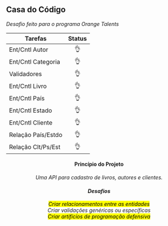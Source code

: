 ## Casa do Código
*Desafio feito para o programa Orange Talents*

|      Tarefas       |  Status   |
|--------------------|:---------:|
| Ent/Cntl Autor     | &#128076; |
| Ent/Cntl Categoria | &#128076; |
| Validadores        | &#128076; |
| Ent/Cntl Livro     | &#128076; |
| Ent/Cntl País      | &#128076; |
| Ent/Cntl Estado    | &#128076; |
| Ent/Cntl Cliente   | &#128076; |
| Relação País/Estdo | &#128076; |
| Relação Clt/Ps/Est | &#128076; |


<h4><center>Princípio do Projeto</center></h4>
<center><i>Uma API para cadastro de livros, autores e clientes.<i><center>

<h4><center>Desafios</center></h4>
<center><i><mark>Criar relacionamentos entre as entidades</mark></i><br/><i>Criar validações genéricas ou específicas</i><br/><i><mark>Criar artifícios de programação defensiva</mark></i></center>
